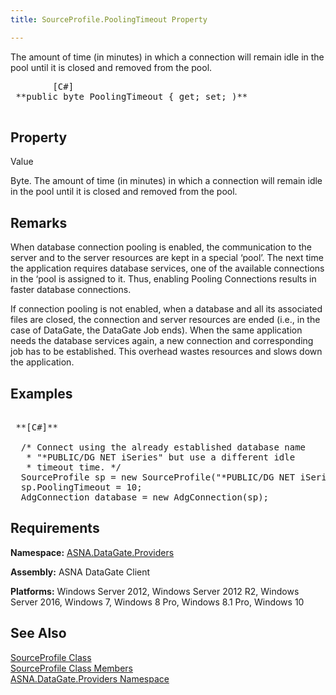 ```yaml
---
title: SourceProfile.PoolingTimeout Property

---
```


The amount of time (in minutes) in which a connection will remain idle in the pool until it is closed and removed from the pool.
<pre class="prettyprint">
        <span class="lang">[C#]</span>
 **public byte PoolingTimeout { get; set; )** 
      </pre>


## Property
 Value

Byte. The amount of time (in minutes) in which a connection will remain idle in the pool until it is closed and removed from the pool. 
## Remarks

When database connection pooling is enabled, the communication to the server and to the server resources are kept in a special ‘pool’. The next time the application requires database services, one of the available connections in the ‘pool is assigned to it. Thus, enabling Pooling Connections results in faster database connections.

If connection pooling is not enabled, when a database and all its associated files are closed, the connection and server resources are ended (i.e., in the case of DataGate, the DataGate Job ends). When the same application needs the database services again, a new connection and corresponding job has to be established. This overhead wastes resources and slows down the application.
## Examples

<pre class="prettyprint">
        <span class="lang">
 **[C#]** 
        </span>
  /* Connect using the already established database name 
   * "*PUBLIC/DG NET iSeries" but use a different idle
   * timeout time. */
  SourceProfile sp = new SourceProfile("*PUBLIC/DG NET iSeries");
  sp.PoolingTimeout = 10;
  AdgConnection database = new AdgConnection(sp);
</pre>

## Requirements

**Namespace:** [ASNA.DataGate.Providers](datagate-providers-namespace.html)

<span> **Assembly:** ASNA DataGate Client</span> 

<span> **Platforms:** Windows Server 2012, Windows Server 2012 R2, Windows Server 2016, Windows 7, Windows 8 Pro, Windows 8.1 Pro, Windows 10</span>
## See Also


[SourceProfile Class](source-profile-class.html) <br />
[SourceProfile Class Members](source-profile-members.html)<br />
[ASNA.DataGate.Providers Namespace](datagate-providers-namespace.html)

